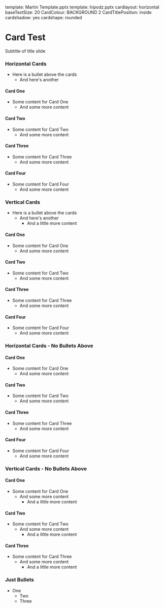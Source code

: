 template: Martin Template.pptx
template: hipodz.pptx
cardlayout: horizontal
baseTextSize: 20
CardColour: BACKGROUND 2
CardTitlePosition: inside
cardshadow: yes
cardshape: rounded

# Card Test
Subtitle of title slide

### Horizontal Cards

* Here is a bullet above the cards
  * And here's another

####  Card One

* Some content for Card One
  * And some more content

####  Card Two

* Some content for Card Two
  * And some more content

####  Card Three

* Some content for Card Three
  * And some more content

####  Card Four

* Some content for Card Four
  * And some more content

### Vertical Cards
<!-- md2pptx: cardlayout: vertical -->
<!-- md2pptx: basetextsize: 14 -->
<!-- md2pptx: basetextdecrement: 0 -->
<!-- md2pptx: cardtitlealign: left -->
<!-- md2pptx: cardpercent: 85 -->

* Here is a bullet above the cards
  * And here's another
    * And a little more content

####  Card One

* Some content for Card One
  * And some more content

####  Card Two

* Some content for Card Two
  * And some more content

####  Card Three

* Some content for Card Three
  * And some more content

####  Card Four

* Some content for Card Four
  * And some more content

### Horizontal Cards - No Bullets Above
<!-- md2pptx: cardlayout: horizontal -->
<!-- md2pptx: cardtitlealign: centre -->


####  Card One

* Some content for Card One
  * And some more content

####  Card Two

* Some content for Card Two
  * And some more content

####  Card Three

* Some content for Card Three
  * And some more content

####  Card Four

* Some content for Card Four
  * And some more content

### Vertical Cards - No Bullets Above
<!-- md2pptx: cardlayout: vertical -->
<!-- md2pptx: basetextsize: 14 -->
<!-- md2pptx: basetextdecrement: 0 -->
<!-- md2pptx: cardtitlealign: left -->
<!-- md2pptx: cardpercent: 85 -->

####  Card One

* Some content for Card One
  * And some more content
    * And a little more content

####  Card Two

* Some content for Card Two
  * And some more content
    * And a little more content

####  Card Three

* Some content for Card Three
  * And some more content
    * And a little more content

### Just Bullets
<!-- md2pptx: basetextsize: pres -->

* One
  * Two
  * Three